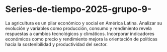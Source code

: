 # Series-de-tiempo-2025-grupo-9-
La agricultura es un pilar económico y social en América Latina. Analizar su evolución y variables como producción, consumo y rendimiento revela respuestas a cambios tecnológicos y climáticos. Incorporar indicadores económicos como precio y rendimiento mejora la orientación de políticas hacia la sostenibilidad y productividad del sector.
